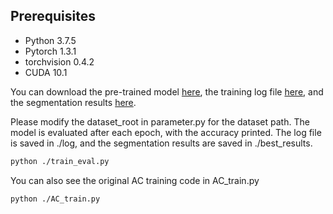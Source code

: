 ## Prerequisites

* Python 3.7.5
* Pytorch 1.3.1
* torchvision 0.4.2
* CUDA 10.1

You can download the pre-trained model  [here](https://drive.google.com/file/d/1Pz5YVwRllyS6U1gkSI8dupQuRDL-hnGe/view?usp=sharing), the training log file [here](https://drive.google.com/file/d/1OircKF2W_NWJqzqFNTEdBY0D-jkysR8R/view?usp=sharing), and the segmentation results [here](https://drive.google.com/drive/folders/1UjKe1AX3wx8a_lDDVg32UuJ9kvn5oKGg?usp=sharing).

Please modify the dataset_root in parameter.py for the dataset path. The model is evaluated after each epoch, with the accuracy printed. The log file is saved in ./log, and the segmentation results are saved in ./best_results.

```bash
python ./train_eval.py
```

You can also see the original AC training code in AC_train.py
```bash
python ./AC_train.py
```
